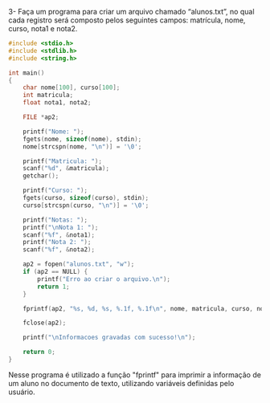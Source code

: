 3- Faça um programa para criar um arquivo chamado “alunos.txt”, no qual cada registro será composto
pelos seguintes campos: matrícula, nome, curso, nota1 e nota2.
```C
#include <stdio.h>
#include <stdlib.h>
#include <string.h>

int main()
{
    char nome[100], curso[100];
    int matricula;
    float nota1, nota2;

    FILE *ap2;

    printf("Nome: ");
    fgets(nome, sizeof(nome), stdin);
    nome[strcspn(nome, "\n")] = '\0';

    printf("Matricula: ");
    scanf("%d", &matricula);
    getchar();

    printf("Curso: ");
    fgets(curso, sizeof(curso), stdin);
    curso[strcspn(curso, "\n")] = '\0';

    printf("Notas: ");
    printf("\nNota 1: ");
    scanf("%f", &nota1);
    printf("Nota 2: ");
    scanf("%f", &nota2);

    ap2 = fopen("alunos.txt", "w");
    if (ap2 == NULL) {
        printf("Erro ao criar o arquivo.\n");
        return 1;
    }

    fprintf(ap2, "%s, %d, %s, %.1f, %.1f\n", nome, matricula, curso, nota1, nota2);

    fclose(ap2);

    printf("\nInformacoes gravadas com sucesso!\n");

    return 0;
}
```
Nesse programa é utilizado a função "fprintf" para imprimir a informação de um aluno no documento de texto, utilizando variáveis definidas pelo usuário.
